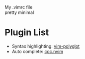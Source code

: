 My .vimrc file
<br>
pretty minimal
</br>

# Plugin List
* Syntax highlighting: [vim-polyglot](https://github.com/sheerun/vim-polyglot)
* Auto complete: [coc.nvim](https://github.com/neoclide/coc.nvim)
